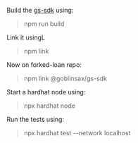Build the <a href="https://github.com/GoblinSax/gs-sdk">gs-sdk</a> using:
> npm run build

Link it usingL
> npm link

Now on forked-loan repo:
> npm link @goblinsax/gs-sdk

Start a hardhat node using:
> npx hardhat node

Run the tests using:
> npx hardhat test --network localhost